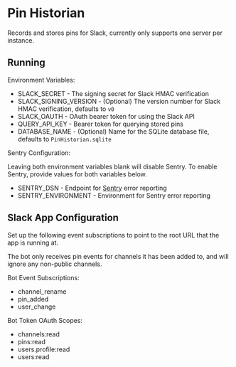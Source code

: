 # Pin Historian

Records and stores pins for Slack, currently only supports one server per instance.

## Running

Environment Variables:

- SLACK_SECRET - The signing secret for Slack HMAC verification
- SLACK_SIGNING_VERSION - (Optional) The version number for Slack HMAC verification, defaults to `v0`
- SLACK_OAUTH - OAuth bearer token for using the Slack API
- QUERY_API_KEY - Bearer token for querying stored pins
- DATABASE_NAME - (Optional) Name for the SQLite database file, defaults to `PinHistorian.sqlite`

Sentry Configuration:

Leaving both environment variables blank will disable Sentry. To enable Sentry, provide values for both variables below.

- SENTRY_DSN - Endpoint for [Sentry](https://sentry.io/) error reporting
- SENTRY_ENVIRONMENT - Environment for Sentry error reporting

## Slack App Configuration

Set up the following event subscriptions to point to the root URL that the app is running at.

The bot only receives pin events for channels it has been added to, and will ignore any non-public channels.

Bot Event Subscriptions:

- channel_rename
- pin_added
- user_change

Bot Token OAuth Scopes:

- channels:read
- pins:read
- users.profile:read
- users:read